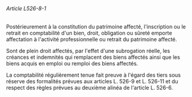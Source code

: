 ###### Article L526-8-1

Postérieurement à la constitution du patrimoine affecté, l'inscription ou le retrait en comptabilité d'un bien, droit, obligation ou sûreté emporte affectation à l'activité professionnelle ou retrait du patrimoine affecté.

Sont de plein droit affectés, par l'effet d'une subrogation réelle, les créances et indemnités qui remplacent des biens affectés ainsi que les biens acquis en emploi ou remploi des biens affectés.

La comptabilité régulièrement tenue fait preuve à l'égard des tiers sous réserve des formalités prévues aux articles L. 526-9 et L. 526-11 et du respect des règles prévues au deuxième alinéa de l'article L. 526-6.

